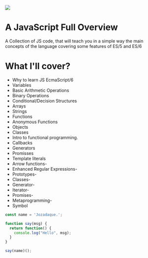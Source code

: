 <img src="http://ourcodeworld.com/public-media/articles/articleocw-565adecfc4fe7.jpg" />

# A JavaScript Full Overview
A Collection of JS code, that will teach you in a simple way the main concepts of the language covering some features of ES/5 and ES/6

# What I'll cover?

- Why to learn JS EcmaScript/6
- Variables
- Basic Arithmetic Operations
- Binary Operations
- Conditional/Decision Structures
- Arrays
- Strings
- Functions
- Anonymous Functions
- Objects
- Classes
- Intro to functional programming.
- Callbacks
- Generators
- Promisses
- Template literals
- Arrow functions- 
- Enhanced Regular Expressions- 
- Prototypes- 
- Classes- 
- Generator- 
- Iterator- 
- Promises- 
- Metaprogramming- 
- Symbol

```js
const name = 'Jozadaque.';

function say(msg) {
  return function() {
    console.log("Hello", msg);
  }
}

say(name)();
```
